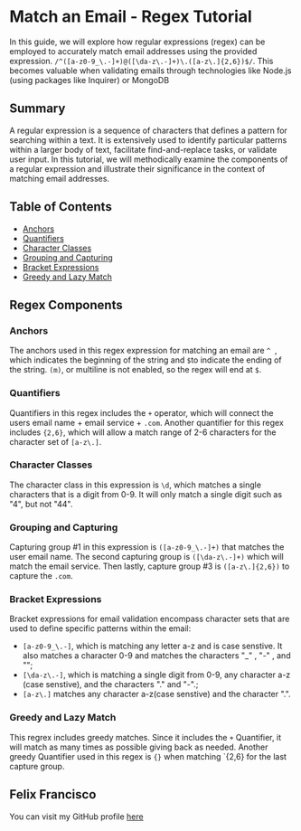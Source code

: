 # Match an Email - Regex Tutorial 

In this guide, we will explore how regular expressions (regex) can be employed to accurately match email addresses using the provided expression. `/^([a-z0-9_\.-]+)@([\da-z\.-]+)\.([a-z\.]{2,6})$/`. This becomes valuable when validating emails through technologies like Node.js (using packages like Inquirer) or MongoDB

## Summary

A regular expression is a sequence of characters that defines a pattern for searching within a text. It is extensively used to identify particular patterns within a larger body of text, facilitate find-and-replace tasks, or validate user input. In this tutorial, we will methodically examine the components of a regular expression and illustrate their significance in the context of matching email addresses.

## Table of Contents

- [Anchors](#anchors)
- [Quantifiers](#quantifiers)
- [Character Classes](#character-classes)
- [Grouping and Capturing](#grouping-and-capturing)
- [Bracket Expressions](#bracket-expressions)
- [Greedy and Lazy Match](#greedy-and-lazy-match)

## Regex Components

### Anchors
The anchors used in this regex expression for matching an email are `^ `, which indicates the beginning of the string and `$`to indicate the ending of the string. `(m)`, or multiline is not enabled, so the regex will end at `$`.

### Quantifiers
Quantifiers in this regex includes the `+` operator, which will connect the users email name + email service + `.com`. Another quantifier for this regex includes `{2,6}`, which will allow a match range of 2-6 characters for the character set of `[a-z\.]`.

### Character Classes
The character class in this expression is `\d`, which matches a single characters that is a digit from 0-9. It will only match a single digit such as "4", but not "44". 

### Grouping and Capturing
Capturing group #1 in this expression is `([a-z0-9_\.-]+)` that matches the user email name. The second capturing group is `([\da-z\.-]+)` which will match the email service. Then lastly, capture group #3 is `([a-z\.]{2,6})` to capture the `.com`.

### Bracket Expressions
Bracket expressions for email validation encompass character sets that are used to define specific patterns within the email: 
 * `[a-z0-9_\.-]`, which is matching any letter a-z and is case senstive. It also matches a character 0-9 and matches the characters "_" , "-" , and ""; 
 * `[\da-z\.-]`, which is matching a single digit from 0-9, any character a-z (case senstive), and the characters "." and "-".; 
 * `[a-z\.]` matches any character a-z(case senstive) and the character ".". 

### Greedy and Lazy Match
This regrex includes greedy matches. Since it includes the `+` Quantifier, it will match as many times as possible giving back as needed. Another greedy Quantifier used in this regex is `{}` when matching `{2,6} for the last capture group.

## Felix Francisco
 
You can visit my GitHub profile [here](https://github.com/FelixFrancisco1776)


